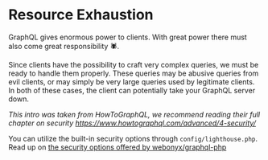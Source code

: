 # Resource Exhaustion

GraphQL gives enormous power to clients.
With great power there must also come great responsibility 🕷.

Since clients have the possibility to craft very complex queries, we must be ready
to handle them properly. These queries may be abusive queries from evil clients,
or may simply be very large queries used by legitimate clients.
In both of these cases, the client can potentially take your GraphQL server down.

_This intro was taken from HowToGraphQL, we recommend reading their full chapter on security https://www.howtographql.com/advanced/4-security/_

You can utilize the built-in security options through `config/lighthouse.php`.
Read up on [the security options offered by webonyx/graphql-php](https://webonyx.github.io/graphql-php/security)
